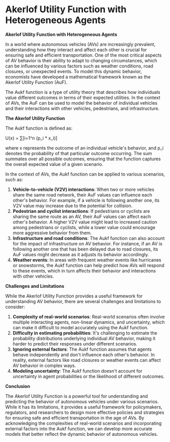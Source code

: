 # Akerlof Utility Function with Heterogeneous Agents

**Akerlof Utility Function with Heterogeneous Agents**

In a world where autonomous vehicles (AVs) are increasingly prevalent, understanding how they interact and affect each other is crucial for ensuring safe and efficient transportation. One of the most critical aspects of AV behavior is their ability to adapt to changing circumstances, which can be influenced by various factors such as weather conditions, road closures, or unexpected events. To model this dynamic behavior, economists have developed a mathematical framework known as the Akerlof Utility Function (AuF).

The Aukf function is a type of utility theory that describes how individuals value different outcomes in terms of their expected utilities. In the context of AVs, the AuF can be used to model the behavior of individual vehicles and their interactions with other vehicles, pedestrians, and infrastructure.

**The Akerlof Utility Function**

The Aukf function is defined as:

U(x) = ∑[i=1^n (p_i \* x_i)]

where x represents the outcome of an individual vehicle's behavior, and p_i denotes the probability of that particular outcome occurring. The sum summates over all possible outcomes, ensuring that the function captures the overall expected value of a given scenario.

In the context of AVs, the Aukf function can be applied to various scenarios, such as:

1. **Vehicle-to-vehicle (V2V) interactions**: When two or more vehicles share the same road network, their AuF values can influence each other's behavior. For example, if a vehicle is following another one, its V2V value may increase due to the potential for collision.
2. **Pedestrian and cyclist interactions**: If pedestrians or cyclists are sharing the same route as an AV, their AuF values can affect each other's behavior. A higher V2V value might lead to increased caution among pedestrians or cyclists, while a lower value could encourage more aggressive behavior from them.
3. **Infrastructure and road conditions**: The Aukf function can also account for the impact of infrastructure on AV behavior. For instance, if an AV is following another one that has been delayed due to road closures, its AuF values might decrease as it adjusts its behavior accordingly.
4. **Weather events**: In areas with frequent weather events like hurricanes or snowstorms, the Aukf function can help predict how AVs will respond to these events, which in turn affects their behavior and interactions with other vehicles.

**Challenges and Limitations**

While the Akerlof Utility Function provides a useful framework for understanding AV behavior, there are several challenges and limitations to consider:

1. **Complexity of real-world scenarios**: Real-world scenarios often involve multiple interacting agents, non-linear dynamics, and uncertainty, which can make it difficult to model accurately using the Aukf function.
2. **Difficulty in estimating probabilities**: It's challenging to estimate the probability distributions underlying individual AV behavior, making it harder to predict their responses under different scenarios.
3. **Ignoring external factors**: The Aukf function assumes that agents behave independently and don't influence each other's behavior. In reality, external factors like road closures or weather events can affect AV behavior in complex ways.
4. **Modeling uncertainty**: The Aukf function doesn't account for uncertainty in agent probabilities or the likelihood of different outcomes.

**Conclusion**

The Akerlof Utility Function is a powerful tool for understanding and predicting the behavior of autonomous vehicles under various scenarios. While it has its limitations, it provides a useful framework for policymakers, regulators, and researchers to design more effective policies and strategies for ensuring safe and efficient transportation in the age of AVs. By acknowledging the complexities of real-world scenarios and incorporating external factors into the Aukf function, we can develop more accurate models that better reflect the dynamic behavior of autonomous vehicles.
